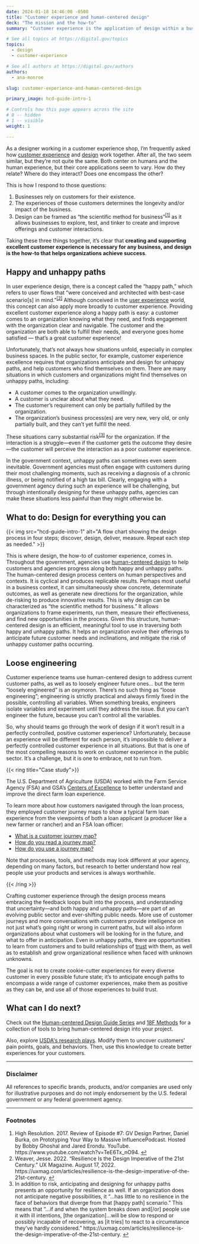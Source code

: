 ```yaml
---
date: 2024-01-18 14:46:00 -0500
title: "Customer experience and human-centered design"
deck: "The mission and the how-to"
summary: "Customer experience is the application of design within a business context to craft the human experience."

# See all topics at https://digital.gov/topics
topics:
  - design
  - customer-experience

# See all authors at https://digital.gov/authors
authors:
  - ana-monroe

slug: customer-experience-and-human-centered-design

primary_image: hcd-guide-intro-1

# Controls how this page appears across the site
# 0 -- hidden
# 1 -- visible
weight: 1

---
```


As a designer working in a customer experience shop, I’m frequently asked how [customer experience](https://digital.gov/topics/customer-experience) and [design](https://digital.gov/topics/design) work together. After all, the two seem similar, but they’re not quite the same. Both center on humans and the human experience, but their core applications seem to vary. How do they relate? Where do they interact? Does one encompass the other?

This is how I respond to those questions:

1. Businesses rely on customers for their existence.
2. The experiences of those customers determines the longevity and/or impact of the business.
3. Design can be framed as “the scientific method for business”<sup><a aria-describedby="footnote-label" href="#fn1" id="footnotes-ref1">[1]</a></sup> as it allows businesses to explore, test, and tinker to create and improve offerings and customer interactions.

Taking these three things together, it’s clear that **creating and supporting excellent customer experience is necessary for any business, and design is the how-to that helps organizations achieve success**.

## Happy and unhappy paths

In user experience design, there is a concept called the “happy path,” which refers to user flows that “were conceived and architected with best-case scenario\[s] in mind.”<sup><a aria-describedby="footnote-label" href="#fn2" id="footnotes-ref2">[2]</a></sup> Although conceived in the [user experience](https://digital.gov/topics/user-experience/) world, this concept can also apply more broadly to customer experience. Providing excellent customer experience along a happy path is easy: a customer comes to an organization knowing what they need, and finds engagement with the organization clear and navigable. The customer and the organization are both able to fulfill their needs, and everyone goes home satisfied — that’s a great customer experience!

Unfortunately, that’s not always how situations unfold, especially in complex business spaces. In the public sector, for example, customer experience excellence requires that organizations anticipate and design for unhappy paths, and help customers who find themselves on them. There are many situations in which customers and organizations might find themselves on unhappy paths, including:

* A customer comes to the organization unwillingly.
* A customer is unclear about what they need.
* The customer’s requirement can only be partially fulfilled by the organization.
* The organization’s business process(es) are very new, very old, or only partially built, and they can’t yet fulfill the need.

These situations carry substantial risk<sup><a aria-describedby="footnote-label" href="#fn3" id="footnotes-ref3">[3]</a></sup> for the organization. If the interaction is a struggle—even if the customer gets the outcome they desire—the customer will perceive the interaction as a poor customer experience.

In the government context, unhappy paths can sometimes even seem inevitable. Government agencies must often engage with customers during their most challenging moments, such as receiving a diagnosis of a chronic illness, or being notified of a high tax bill. Clearly, engaging with a government agency during such an experience will be challenging, but through intentionally designing for these unhappy paths, agencies can make these situations less painful than they might otherwise be.

## What to do: Design for everything you can

{{< img src="hcd-guide-intro-1" alt="A flow chart showing the design process in four steps; discover, design, deliver, measure. Repeat each step as needed." >}}

This is where design, the how-to of customer experience, comes in. Throughout the government, agencies use [human-centered design](https://digital.gov/guides/hcd/) to help customers and agencies progress along both happy and unhappy paths. The human-centered design process centers on human perspectives and contexts. It is cyclical and produces replicable results. Perhaps most useful in a business context, it can simultaneously show concrete, determinate outcomes, as well as generate new directions for the organization, while de-risking to produce innovative results. This is why design can be characterized as “the scientific method for business.” It allows organizations to frame experiments, run them, measure their effectiveness, and find new opportunities in the process. Given this structure, human-centered design is an efficient, meaningful tool to use in traversing both happy and unhappy paths. It helps an organization evolve their offerings to anticipate future customer needs and inclinations, and mitigate the risk of unhappy customer paths occurring.

## Loose engineering

Customer experience teams use human-centered design to address current customer paths, as well as to loosely engineer future ones... but the term “loosely engineered” is an oxymoron. There’s no such thing as “loose engineering”; engineering is strictly practical and always firmly fixed in the possible, controlling all variables. When something breaks, engineers isolate variables and experiment until they address the issue. But you can’t engineer the future, because you can’t control all the variables.

So, why should teams go through the work of design if it won’t result in a perfectly controlled, positive customer experience? Unfortunately, because an experience will be different for each person, it’s impossible to deliver a perfectly controlled customer experience in all situations. But that is one of the most compelling reasons to work on customer experience in the public sector. It’s a challenge, but it is one to embrace, not to run from.

{{< ring title="Case study">}}

The U.S. Department of Agriculture (USDA) worked with the Farm Service Agency (FSA) and GSA’s [Centers of Excellence](https://coe.gsa.gov/) to better understand and improve the direct farm loan experience.

To learn more about how customers navigated through the loan process, they employed customer journey maps to show a typical farm loan experience from the viewpoints of both a loan applicant (a producer like a new farmer or rancher) and an FSA loan officer:

* [What is a customer journey map?](https://coe.gsa.gov/2019/04/17/cx-update-9.html)
* [How do you read a journey map?](https://coe.gsa.gov/2019/04/24/cx-update-10.html)
* [How do you use a journey map?](https://coe.gsa.gov/2019/05/01/cx-update-11.html)

Note that processes, tools, and methods may look different at your agency, depending on many factors, but research to better understand how real people use your products and services is always worthwhile.

{{< /ring >}}

Crafting customer experience through the design process means embracing the feedback loops built into the process, and understanding that uncertainty—and both happy and unhappy paths—are part of an evolving public sector and ever-shifting public needs. More use of customer journeys and more conversations with customers provide intelligence on not just what’s going right or wrong in current paths, but will also inform organizations about what customers will be looking for in the future, and what to offer in anticipation. Even in unhappy paths, there are opportunities to learn from customers and to build relationships of [trust](https://digital.gov/topics/trust/) with them, as well as to establish and grow organizational resilience when faced with unknown unknowns.

The goal is not to create cookie-cutter experiences for every diverse customer in every possible future state; it’s to anticipate enough paths to encompass a wide range of customer experiences, make them as positive as they can be, and use all of those experiences to build trust.

## What can I do next?

Check out the [Human-centered Design Guide Series](https://digital.gov/guides/hcd/) and [18F Methods](https://methods.18f.gov/) for a collection of tools to bring human-centered design into your project.

Also, explore [USDA's research plays](https://www.usda.gov/digital-strategy/research). Modify them to uncover customers’ pain points, goals, and behaviors. Then, use this knowledge to create better experiences for your customers.

---

### Disclaimer

All references to specific brands, products, and/or companies are used only for illustrative purposes and do not imply endorsement by the U.S. federal government or any federal government agency.

---

<footer>
<h3 id="footnote-label">Footnotes</h3>

<ol>
<li id="fn1">High Resolution. 2017. Review of Episode #7: GV Design Partner, Daniel Burka, on Prototyping Your Way to Massive InfluencePodcast. Hosted by Bobby Ghoshal and Jared Erondu. YouTube. https://www.youtube.com/watch?v=TeE6Tx_nO94. <a href="#footnotes-ref1" aria-label="Back to content">↩</a></li>

<li id="fn2">Weaver, Jesse. 2022. “Resilience Is the Design Imperative of the 21st Century.” UX Magazine. August 17, 2022. https://uxmag.com/articles/resilience-is-the-design-imperative-of-the-21st-century. <a href="#footnotes-ref2" aria-label="Back to content">↩</a></li>

<li id="fn3">In addition to risk, anticipating and designing for unhappy paths presents an opportunity for resilience as well. If an organization does not anticipate negative possibilities, it “...has little to no resilience in the face of behaviors that diverge from that &#91;happy path] scenario.” This means that “...if and when the system breaks down and&#91;/or] people use it with ill intentions, &#91;the organization]...will be slow to respond or possibly incapable of recovering, as &#91;it tries] to react to a circumstance they’ve hardly considered.” https://uxmag.com/articles/resilience-is-the-design-imperative-of-the-21st-century. <a href="#footnotes-ref3" aria-label="Back to content">↩</a></li>
</ol>
</footer>
